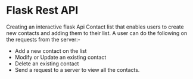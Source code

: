 # Flask Rest API
Creating an interactive flask Api Contact list that enables users to create new contacts and adding them to their list.
A user can do the following on the requests from the server:-
- Add a new contact on the list
- Modify or Update an existing contact 
- Delete an existing contact 
- Send a request to a server to view all the contacts.